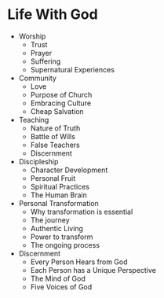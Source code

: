 # Life With God

- Worship
    - Trust
    - Prayer
    - Suffering
    - Supernatural Experiences
- Community
    - Love
    - Purpose of Church
    - Embracing Culture
    - Cheap Salvation
- Teaching
    - Nature of Truth
    - Battle of Wills
    - False Teachers
    - Discernment
- Discipleship
    - Character Development
    - Personal Fruit
    - Spiritual Practices
    - The Human Brain
- Personal Transformation
    - Why transformation is essential
    - The journey
    - Authentic Living
    - Power to transform
    - The ongoing process
- Discernment
    - Every Person Hears from God
    - Each Person has a Unique Perspective
    - The Mind of God
    - Five Voices of God
 